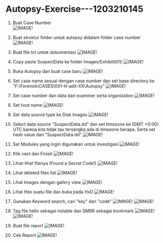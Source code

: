 # Autopsy-Exercise---1203210145

1. Buat Case Number <br />
![IMAGE!](Images/1.png)

2. Buat struktur folder untuk autopsy didalam folder case number
![IMAGE!](Images/2.png)

3. Buat file txt untuk dokumentasi
![IMAGE!](Images/3.png)

4. Copy paste SuspectData ke folder Images/Exhibit001/
![IMAGE!](Images/4.png)

5. Buka Autopsy dan buat case baru
![IMAGE!](Images/5.png)

6. Set case name sesuai dengan case number dan set base directory ke "F:\Forensik\CASES\001-H-adit-XX\Autopsy"
![IMAGE!](Images/6.png)

7. Set case number dan data dari examiner serta organization
![IMAGE!](Images/7.png)

8. Set host name
![IMAGE!](Images/8.png)

9. Set data source type ke Disk Images
![IMAGE!](Images/9.png)

10. Select data source "SuspectData.dd" dan set timezone ke (GMT +0:00) UTC karena kita tidak tau tersangka ada di timezone berapa. Serta set hash value dari "SuspectData.dd"
![IMAGE!](Images/10.png)

11. Set Modules yang ingin digunakan untuk investigasi
![IMAGE!](Images/11.png)

12. Klik next dan Finish
![IMAGE!](Images/12.png)

13. Lihat-lihat filenya (Found a Secret Code!)
![IMAGE!](Images/13.png)

14. Lihat deleted files list
![IMAGE!](Images/14.png)

15. Lihat Images dengan gallery view
![IMAGE!](Images/15.png)

16. Lihat Hex suatu file dan buka pada HxD
![IMAGE!](Images/16.png)

17. Gunakan Keyword search, cari "key" dan "code"
![IMAGE!](Images/17.png)
![IMAGE!](Images/17-2.png)

18. Tag file hello sebagai notable dan SMBR sebagai bookmark
![IMAGE!](Images/18.png)
![IMAGE!](Images/18-2.png)

19. Buat file report
![IMAGE!](Images/19.png)

20. Cek Report
![IMAGE!](Images/20.png)

